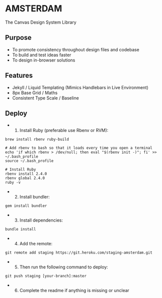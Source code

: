 # AMSTERDAM

The Canvas Design System Library

## Purpose

* To promote consistency throughout design files and codebase
* To build and test ideas faster
* To design in-browser solutions

## Features

* Jekyll / Liquid Templating (Mimics Handlebars in Live Environment)
* 8px Base Grid / Maths
* Consistent Type Scale / Baseline


## Deploy

* 1. Install Ruby (preferable use Rbenv or RVM):

```
brew install rbenv ruby-build

# Add rbenv to bash so that it loads every time you open a terminal
echo 'if which rbenv > /dev/null; then eval "$(rbenv init -)"; fi' >> ~/.bash_profile
source ~/.bash_profile

# Install Ruby
rbenv install 2.4.0
rbenv global 2.4.0
ruby -v
```

* 2. Install bundler:

```
gem install bundler
```

* 3. Install dependencies:

```
bundle install
```

* 4. Add the remote:
```
git remote add staging https://git.heroku.com/staging-amsterdam.git
```

* 5. Then run the following command to deploy:

```
git push staging [your-branch]:master
```

* 6. Complete the readme if anything is missing or unclear



